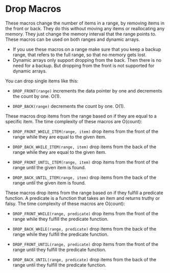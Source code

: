 # Drop Macros

These macros change the number of items in a range, by removing items in the front or back.
They do this without moving any items or reallocating any memory.
They just change the memory interval that the range points to.
These macros can be used on both ranges and dynamic arrays.

- If you use these macros on a range make sure that you keep a backup range,
  that refers to the full range, so that no memory gets lost.
- Dynamic arrays only support dropping from the back.
  Then there is no need for a backup.
  But dropping from the front is not supported for dynamic arrays.

You can drop single items like this:

- `DROP_FRONT(range)` increments the data pointer by one and decrements the count by one. O(1).

- `DROP_BACK(range)` decrements the count by one. O(1).

These macros drop items from the range based on if they are equal to a specific item.
The time complexity of these macros are O(count):

- `DROP_FRONT_WHILE_ITEM(range, item)` drop items from the front of the range while they are equal to the given item.

- `DROP_BACK_WHILE_ITEM(range, item)` drop items from the back of the range while they are equal to the given item.

- `DROP_FRONT_UNTIL_ITEM(range, item)` drop items from the front of the range until the given item is found.

- `DROP_BACK_UNTIL_ITEM(range, item)` drop items from the back of the range until the given item is found.

These macros drop items from the range based on if they fulfill a predicate function.
A predicate is a function that takes an item and returns truthy or falsy.
The time complexity of these macros are O(count):

- `DROP_FRONT_WHILE(range, predicate)` drop items from the front of the range while they fulfill the predicate function.

- `DROP_BACK_WHILE(range, predicate)` drop items from the back of the range while they fulfill the predicate function.

- `DROP_FRONT_UNTIL(range, predicate)` drop items from the front of the range until they fulfill the predicate function.

- `DROP_BACK_UNTIL(range, predicate)` drop items from the back of the range until they fulfill the predicate function.
